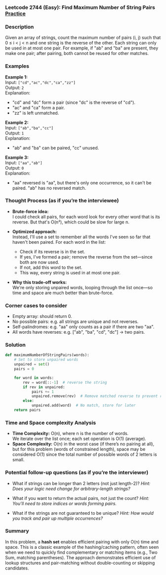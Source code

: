 ### Leetcode 2744 (Easy): Find Maximum Number of String Pairs [Practice](https://leetcode.com/problems/find-maximum-number-of-string-pairs)

### Description  
Given an array of strings, count the maximum number of pairs (i, j) such that 0 ≤ i < j < n and one string is the reverse of the other. Each string can only be used in at most one pair. For example, if "ab" and "ba" are present, they make one pair; after pairing, both cannot be reused for other matches.

### Examples  

**Example 1:**  
Input: `["cd","ac","dc","ca","zz"]`  
Output: `2`  
Explanation:  
- "cd" and "dc" form a pair (since "dc" is the reverse of "cd").  
- "ac" and "ca" form a pair.  
- "zz" is left unmatched.

**Example 2:**  
Input: `["ab","ba","cc"]`  
Output: `1`  
Explanation:  
- "ab" and "ba" can be paired, "cc" unused.

**Example 3:**  
Input: `["aa","ab"]`  
Output: `0`  
Explanation:  
- "aa" reversed is "aa", but there's only one occurrence, so it can't be paired. "ab" has no reversed match.

### Thought Process (as if you’re the interviewee)  
- **Brute-force idea:**  
  I could check all pairs, for each word look for every other word that is its reverse. But that's O(n²), which could be slow for large n.

- **Optimized approach:**  
  Instead, I'll use a set to remember all the words I've seen so far that haven't been paired. For each word in the list:
  - Check if its reverse is in the set.  
  - If yes, I've formed a pair; remove the reverse from the set—since both are now used.
  - If not, add this word to the set.
  - This way, every string is used in at most one pair.

- **Why this trade-off works:**  
  We're only storing unpaired words, looping through the list once—so time and space are much better than brute-force.

### Corner cases to consider  
- Empty array: should return 0.
- No possible pairs: e.g. all strings are unique and not reverses.
- Self-palindromes: e.g. "aa" only counts as a pair if there are two "aa".
- All words have reverses: e.g. ["ab", "ba", "cd", "dc"] → two pairs.

### Solution

```python
def maximumNumberOfStringPairs(words):
    # Set to store unpaired words
    unpaired = set()
    pairs = 0

    for word in words:
        rev = word[::-1]  # reverse the string
        if rev in unpaired:
            pairs += 1
            unpaired.remove(rev)  # Remove matched reverse to prevent reuse
        else:
            unpaired.add(word)  # No match, store for later
    return pairs
```

### Time and Space complexity Analysis  

- **Time Complexity:** O(n), where n is the number of words.  
  We iterate over the list once; each set operation is O(1) (average).
- **Space Complexity:** O(n) in the worst case (if there’s no pairing at all), but for this problem (words of constrained length), space may be considered O(1) since the total number of possible words of 2 letters is small.

### Potential follow-up questions (as if you’re the interviewer)  

- What if strings can be longer than 2 letters (not just length-2)?
  *Hint: Does your logic need change for arbitrary-length strings?*

- What if you want to return the actual pairs, not just the count?
  *Hint: You’ll need to store indices or words forming pairs.*

- What if the strings are not guaranteed to be unique?
  *Hint: How would you track and pair up multiple occurrences?*

### Summary
In this problem, a **hash set** enables efficient pairing with only O(n) time and space. This is a classic example of the hashing/caching pattern, often seen when we need to quickly find complementary or matching items (e.g., Two Sum, matching parentheses). The approach demonstrates efficient use of lookup structures and pair-matching without double-counting or skipping candidates.